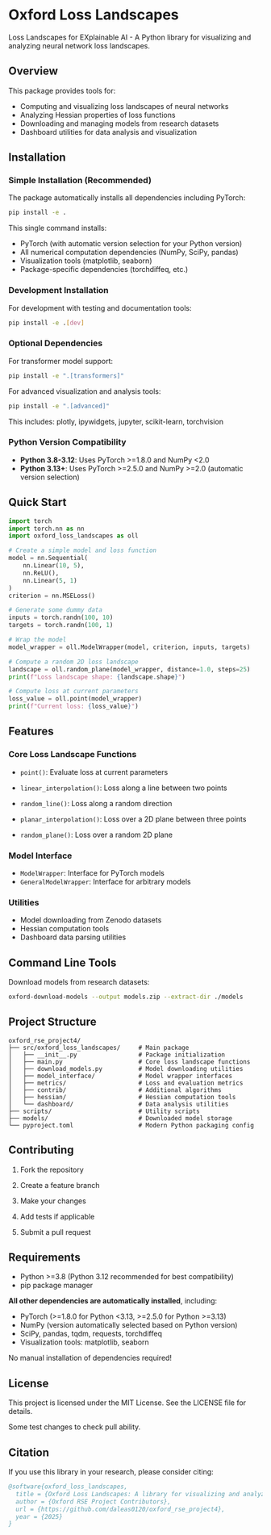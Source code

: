 # Oxford Loss Landscapes

Loss Landscapes for EXplainable AI - A Python library for visualizing and analyzing neural network loss landscapes.

## Overview

This package provides tools for:


- Computing and visualizing loss landscapes of neural networks
- Analyzing Hessian properties of loss functions
- Downloading and managing models from research datasets
- Dashboard utilities for data analysis and visualization

## Installation

### Simple Installation (Recommended)

The package automatically installs all dependencies including PyTorch:

```bash
pip install -e .
```


This single command installs:

- PyTorch (with automatic version selection for your Python version)  
- All numerical computation dependencies (NumPy, SciPy, pandas)
- Visualization tools (matplotlib, seaborn)
- Package-specific dependencies (torchdiffeq, etc.)

### Development Installation

For development with testing and documentation tools:

```bash
pip install -e .[dev]
```

### Optional Dependencies


For transformer model support:

```bash
pip install -e ".[transformers]"

```

For advanced visualization and analysis tools:

```bash
pip install -e ".[advanced]"
```

This includes: plotly, ipywidgets, jupyter, scikit-learn, torchvision

### Python Version Compatibility

- **Python 3.8-3.12**: Uses PyTorch >=1.8.0 and NumPy <2.0
- **Python 3.13+**: Uses PyTorch >=2.5.0 and NumPy >=2.0 (automatic version selection)

## Quick Start

```python
import torch
import torch.nn as nn
import oxford_loss_landscapes as oll

# Create a simple model and loss function
model = nn.Sequential(
    nn.Linear(10, 5),
    nn.ReLU(),
    nn.Linear(5, 1)
)
criterion = nn.MSELoss()

# Generate some dummy data
inputs = torch.randn(100, 10)
targets = torch.randn(100, 1)

# Wrap the model
model_wrapper = oll.ModelWrapper(model, criterion, inputs, targets)

# Compute a random 2D loss landscape
landscape = oll.random_plane(model_wrapper, distance=1.0, steps=25)
print(f"Loss landscape shape: {landscape.shape}")

# Compute loss at current parameters
loss_value = oll.point(model_wrapper)
print(f"Current loss: {loss_value}")
```


## Features

### Core Loss Landscape Functions

- `point()`: Evaluate loss at current parameters
- `linear_interpolation()`: Loss along a line between two points

- `random_line()`: Loss along a random direction
- `planar_interpolation()`: Loss over a 2D plane between three points  
- `random_plane()`: Loss over a random 2D plane


### Model Interface

- `ModelWrapper`: Interface for PyTorch models
- `GeneralModelWrapper`: Interface for arbitrary models

### Utilities


- Model downloading from Zenodo datasets
- Hessian computation tools
- Dashboard data parsing utilities

## Command Line Tools

Download models from research datasets:

```bash
oxford-download-models --output models.zip --extract-dir ./models
```

## Project Structure

```
oxford_rse_project4/
├── src/oxford_loss_landscapes/     # Main package
│   ├── __init__.py                 # Package initialization
│   ├── main.py                     # Core loss landscape functions
│   ├── download_models.py          # Model downloading utilities
│   ├── model_interface/            # Model wrapper interfaces
│   ├── metrics/                    # Loss and evaluation metrics
│   ├── contrib/                    # Additional algorithms
│   ├── hessian/                    # Hessian computation tools
│   └── dashboard/                  # Data analysis utilities
├── scripts/                        # Utility scripts
├── models/                         # Downloaded model storage
└── pyproject.toml                  # Modern Python packaging config
```

## Contributing

1. Fork the repository
2. Create a feature branch
3. Make your changes
4. Add tests if applicable

5. Submit a pull request

## Requirements

- Python >=3.8 (Python 3.12 recommended for best compatibility)
- pip package manager

**All other dependencies are automatically installed**, including:

- PyTorch (>=1.8.0 for Python <3.13, >=2.5.0 for Python >=3.13)
- NumPy (version automatically selected based on Python version)
- SciPy, pandas, tqdm, requests, torchdiffeq
- Visualization tools: matplotlib, seaborn

No manual installation of dependencies required!

## License

This project is licensed under the MIT License. See the LICENSE file for details.

Some test changes to check pull ability.

## Citation

If you use this library in your research, please consider citing:

```bibtex
@software{oxford_loss_landscapes,
  title = {Oxford Loss Landscapes: A library for visualizing and analyzing neural network loss landscapes},
  author = {Oxford RSE Project Contributors},
  url = {https://github.com/daleas0120/oxford_rse_project4},
  year = {2025}
}
```
